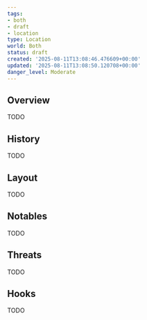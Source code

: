 ```yaml
---
tags:
- both
- draft
- location
type: Location
world: Both
status: draft
created: '2025-08-11T13:08:46.476609+00:00'
updated: '2025-08-11T13:08:50.120708+00:00'
danger_level: Moderate
---
```



## Overview

TODO
## History

TODO
## Layout

TODO
## Notables

TODO
## Threats

TODO
## Hooks

TODO
